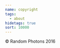 ```yaml
---
name: copyright
tags:
  - about
hidetags: true
sort: 10000
---
```

<div>&copy; Random Photons 2016</div>

